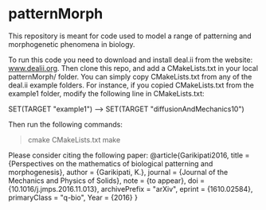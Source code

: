 # patternMorph
This repository is meant for code used to model a range of patterning and morphogenetic phenomena in biology. 

To run this code you need to download and install deal.ii from the website: www.dealii.org. Then clone this repo, and add a CMakeLists.txt in your local patternMorph/ folder. You can simply copy CMakeLists.txt from any of the deal.ii example folders. For instance, if you copied CMakeLists.txt from the example1 folder, modify the following line in CMakeLists.txt:

SET(TARGET "example1") --> SET(TARGET "diffusionAndMechanics10")

Then run the following commands:
>cmake CMakeLists.txt
>make

Please consider citing the following paper:
@article{Garikipati2016,
title   = {Perspectives on the mathematics of biological patterning and morphogenesis},
author  = {Garikipati, K.},
journal = {Journal of the Mechanics and Physics of Solids},
note    = {to appear},
doi     = {10.1016/j.jmps.2016.11.013},
archivePrefix = "arXiv",
eprint  = {1610.02584},
primaryClass = "q-bio",
Year    = {2016}
}

